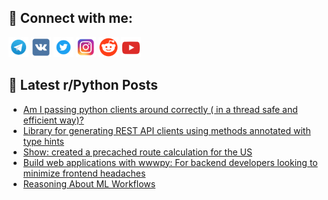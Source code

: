 ## 🔎 Connect with me:
[<img src="https://github.com/bullbesh/bullbesh/blob/main/images/Telegram.png" width="32" height="32" />](https://t.me/bullbesh)
[<img src="https://github.com/bullbesh/bullbesh/blob/main/images/VK.png" width="32" height="32" />](https://vk.com/bullbesh)
[<img src="https://github.com/bullbesh/bullbesh/blob/main/images/Twitter.png" width="32" height="32" />](https://twitter.com/bullbesh1)
[<img src="https://github.com/bullbesh/bullbesh/blob/main/images/Instagram.png" width="32" height="32" />](https://www.instagram.com/bullbesh)
[<img src="https://github.com/bullbesh/bullbesh/blob/main/images/Reddit.png" width="32" height="32" />](https://www.reddit.com/user/bullbesh)
[<img src="https://github.com/bullbesh/bullbesh/blob/main/images/YouTube.png" width="32" height="32" />](https://www.youtube.com/channel/UCtfjRs6uzgq5mfm8S06WTcg)

## 📕 Latest r/Python Posts
<!-- BLOG-POST-LIST:START -->
- [Am I passing python clients around correctly &lpar; in a thread safe and efficient way&rpar;?](https://www.reddit.com/r/Python/comments/1fd25gu/am_i_passing_python_clients_around_correctly_in_a/)
- [Library for generating REST API clients using methods annotated with type hints](https://www.reddit.com/r/Python/comments/1fcz4bd/library_for_generating_rest_api_clients_using/)
- [Show: created a precached route calculation for the US](https://www.reddit.com/r/Python/comments/1fcz1ck/show_created_a_precached_route_calculation_for/)
- [Build web applications with wwwpy: For backend developers looking to minimize frontend headaches](https://www.reddit.com/r/Python/comments/1fcwvuk/build_web_applications_with_wwwpy_for_backend/)
- [Reasoning About ML Workflows](https://www.reddit.com/r/Python/comments/1fcvhpa/reasoning_about_ml_workflows/)
<!-- BLOG-POST-LIST:END -->

